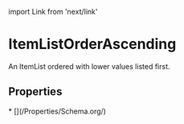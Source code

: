 import Link from 'next/link'

# ItemListOrderAscending

An ItemList ordered with lower values listed first.

## Properties

<Grid>
* [](/Properties/Schema.org/)

</Grid>

